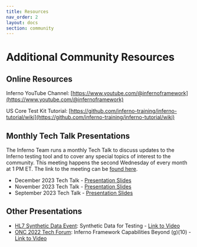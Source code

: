 ```yaml
---
title: Resources
nav_order: 2 
layout: docs
section: community
---
```


# Additional Community Resources

## Online Resources

Inferno YouTube Channel: [https://www.youtube.com/@infernoframework](https://www.youtube.com/@infernoframework)

US Core Test Kit Tutorial: [https://github.com/inferno-training/inferno-tutorial/wiki](https://github.com/inferno-training/inferno-tutorial/wiki)

## Monthly Tech Talk Presentations

The Inferno Team runs a monthly Tech Talk to discuss updates to the Inferno testing tool and to cover any special topics of interest to the community. This meeting happens the second Wednesday of every month at 1 PM ET. The link to the meeting can be [found here](https://global.gotomeeting.com/join/774619365).

- December 2023 Tech Talk - [Presentation Slides](/download/Inferno_Tech_Talk_Dec_13_2023.pptx)
- November 2023 Tech Talk - [Presentation Slides](/download/Inferno_Tech_Talk_Nov_8.pptx)
- September 2023 Tech Talk - [Presentation Slides](/download/Inferno_Tech_Talk_Sep_13.pptx)

## Other Presentations

- [HL7 Synthetic Data Event](https://confluence.hl7.org/pages/viewpage.action?pageId=184922592): Synthetic Data for Testing - [Link to Video](https://youtu.be/WcMfL4tQEOQ?si=hJWOt13Ouo2JLQW5&t=2723)
- [ONC 2022 Tech Forum](https://www.healthit.gov/news/events/2022-onc-virtual-tech-forum): Inferno Framework Capabilities Beyond (g)(10) - [Link to Video](https://www.youtube.com/watch?v=epf7OHPaeZ0)